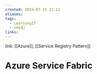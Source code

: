 ```yaml
---
created: 2024-07-15 22:12
aliases: 
tags:
  - LearningIT
  - seed🌱
links:
---
```


link: [[Azure]], [[Service Registry Pattern]]

# Azure Service Fabric
